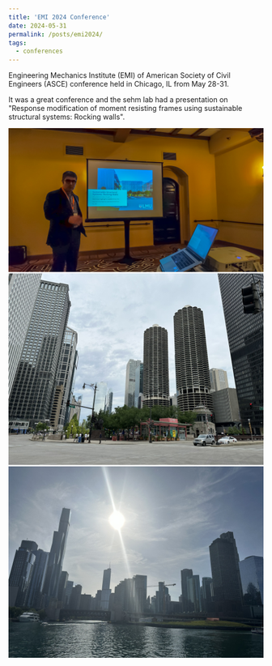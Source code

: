 ```yaml
---
title: 'EMI 2024 Conference'
date: 2024-05-31
permalink: /posts/emi2024/
tags:
  - conferences
---
```


<p>Engineering Mechanics Institute (EMI) of American Society of Civil Engineers (ASCE) conference held in Chicago, IL from May 28-31.

It was a great conference and the sehm lab had a presentation on "Response modification of moment resisting frames using sustainable structural systems: Rocking walls".</p>

<!--<img src="/res_img/rocking_shear_wall.webp" alt="Trulli" width="500" height="333" align="middle ">-->

<div class="slider">
        <div class="slides">
            <div class="slide"><img src="post_images/emi2024-1.jpeg" alt="Image 1"></div>
            <div class="slide"><img src="post_images/emi2024-3.jpeg" alt="Image 2"></div>
            <div class="slide"><img src="post_images/emi2024-4.jpeg" alt="Image 3"></div>
</div>
